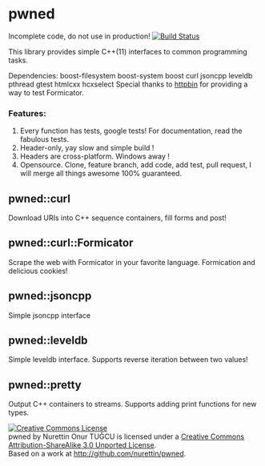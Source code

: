 # pwned

Incomplete code, do not use in production! [![Build Status](https://travis-ci.org/nurettin/pwned.png?branch=master)](https://travis-ci.org/nurettin/pwned)

This library provides simple C++(11) interfaces to common programming tasks.

Dependencies: boost-filesystem boost-system boost curl jsoncpp leveldb pthread gtest htmlcxx hcxselect
Special thanks to [httpbin](https://github.com/kennethreitz/httpbin) for providing a way to test Formicator. 

### Features:

1. Every function has tests, google tests! For documentation, read the fabulous tests.
2. Header-only, yay slow and simple build !
3. Headers are cross-platform. Windows away !
4. Opensource. Clone, feature branch, add code, add test, pull request, I will merge all things awesome 100% guaranteed.

## pwned::curl

Download URIs into C++ sequence containers, fill forms and post!

## pwned::curl::Formicator

Scrape the web with Formicator in your favorite language. Formication and delicious cookies!

## pwned::jsoncpp

Simple jsoncpp interface

## pwned::leveldb

Simple leveldb interface. Supports reverse iteration between two values!

## pwned::pretty

Output C++ containers to streams. Supports adding print functions for new types.

<a rel="license" href="http://creativecommons.org/licenses/by-sa/3.0/deed.en_US"><img alt="Creative Commons License" style="border-width:0" src="http://i.creativecommons.org/l/by-sa/3.0/88x31.png" /></a><br /><span xmlns:dct="http://purl.org/dc/terms/" property="dct:title">pwned</span> by <span xmlns:cc="http://creativecommons.org/ns#" property="cc:attributionName">Nurettin Onur TUĞCU</span> is licensed under a <a rel="license" href="http://creativecommons.org/licenses/by-sa/3.0/deed.en_US">Creative Commons Attribution-ShareAlike 3.0 Unported License</a>.<br />Based on a work at <a xmlns:dct="http://purl.org/dc/terms/" href="http://github.com/nurettin/pwned" rel="dct:source">http://github.com/nurettin/pwned</a>.
